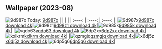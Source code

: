 ## Wallpaper (2023-08)
![9d987x](https://w.wallhaven.cc/full/9d/wallhaven-9d987x.jpg) Today: [9d987x](https://th.wallhaven.cc/small/9d/9d987x.jpg)
|      |      |      |
| :----: | :----: | :----: |
|![9d987x](https://th.wallhaven.cc/small/9d/9d987x.jpg)[9d987x download 4k](https://wallhaven.cc/w/9d987x)|![9d98z1](https://th.wallhaven.cc/small/9d/9d98z1.jpg)[9d98z1 download 4k](https://wallhaven.cc/w/9d98z1)|![9d985k](https://th.wallhaven.cc/small/9d/9d985k.jpg)[9d985k download 4k](https://wallhaven.cc/w/9d985k)|
|![vqdo63](https://th.wallhaven.cc/small/vq/vqdo63.jpg)[vqdo63 download 4k](https://wallhaven.cc/w/vqdo63)|![6dp2xx](https://th.wallhaven.cc/small/6d/6dp2xx.jpg)[6dp2xx download 4k](https://wallhaven.cc/w/6dp2xx)|![kxlkrm](https://th.wallhaven.cc/small/kx/kxlkrm.jpg)[kxlkrm download 4k](https://wallhaven.cc/w/kxlkrm)|
|![qzmgjq](https://th.wallhaven.cc/small/qz/qzmgjq.jpg)[qzmgjq download 4k](https://wallhaven.cc/w/qzmgjq)|![x6dj5z](https://th.wallhaven.cc/small/x6/x6dj5z.jpg)[x6dj5z download 4k](https://wallhaven.cc/w/x6dj5z)|![6dp5g6](https://th.wallhaven.cc/small/6d/6dp5g6.jpg)[6dp5g6 download 4k](https://wallhaven.cc/w/6dp5g6)|
